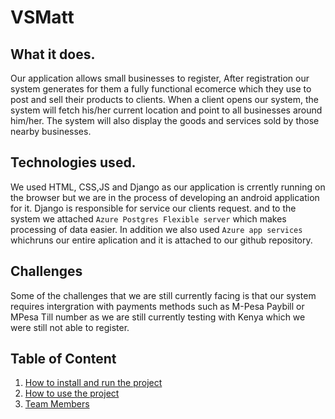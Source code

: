 # VSMatt

## What it does.
Our application allows small businesses to register, After registration our system generates for them a fully functional ecomerce which they use to post and sell their products to clients. When a client opens our system, the system will fetch his/her current location and point to all businesses around him/her. The system will also display the goods and services sold by those nearby businesses.

## Technologies used.
We used HTML, CSS,JS and Django as our application is crrently running on the browser but we are in the process of developing an android application for it. Django is responsible for service our clients request. and to the system we attached `Azure Postgres Flexible server` which makes processing of data easier. In addition we also used `Azure app services` whichruns our entire aplication and it is attached to our github repository.

## Challenges
Some of the challenges that we are still currently facing is that our system requires intergration with payments methods such as M-Pesa Paybill or MPesa Till number as we are still currently testing with Kenya which we were still not able to register.

## Table of Content
1. [How to install and run the project](#installation)
2. [How to use the project](#use)
3. [Team Members](#team)
